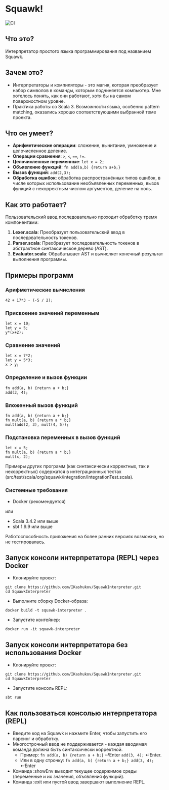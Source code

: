 # Squawk!

![CI](https://github.com/ikashukov/SquawkInterpreter/actions/workflows/ci.yml/badge.svg)

## Что это?

Интерпретатор простого языка программирования под названием Squawk.

## Зачем это?

- Интерпретаторы и компиляторы - это магия, которая преобразует набор символов в команды, которым подчиняется компьютер. Мне хотелось понять, как они работают, хотя бы на самом поверхностном уровне.
- Практика работы со Scala 3. Возможности языка, особенно pattern matching, оказались хорошо соответствующими выбранной теме проекта.

## Что он умеет?

- **Арифметические операции**: сложение, вычитание, умножение и целочисленное деление.
- **Операции сравнения**: `>`, `<`, `==`, `!=`.
- **Целочисленные переменные**: `let x = 2;`
- **Объявление функций**: `fn add(a,b) {return a+b;}`
- **Вызов функций**: `add(2,3);`
- **Обработка ошибок**: обработка распространённых типов ошибок, в числе которых использование необъявленных переменных, вызов функций с некорректным числом аргументов, деление на ноль.

## Как это работает?

Пользовательский ввод последовательно проходит обработку тремя компонентами: 
1. **Lexer.scala**: Преобразует пользовательский ввод в последовательность токенов.
2. **Parser.scala**: Преобразует последовательность токенов в абстрактное синтаксическое дерево (AST).
3. **Evaluator.scala**: Обрабатывает AST и вычисляет конечный результат выполнения программы.

## Примеры программ

### Арифметические вычисления

```squawk
42 + 17*3 - (-5 / 2);
```

### Присвоение значений переменным

```squawk
let x = 10;
let y = 5;
y*(x+2);
```

### Сравнение значений
```squawk
let x = 7*2;
let y = 5*3;
x > y;
```

### Определение и вызов функции

```squawk
fn add(a, b) {return a + b;}
add(3, 4);
```

### Вложенный вызов функций

```squawk
fn add(a, b) {return a + b;}
fn mult(a, b) {return a * b;}
mult(add(2, 3), mult(4, 5));
```

### Подстановка переменных в вызов функций

```squawk
let x = 5;
fn mult(a, b) {return a * b;}
mult(x, 2);
```
Примеры других программ (как синтаксически корректных, так и некорректных) содержатся в интеграционных тестах (src/test/scala/org/squawk/integration/IntegrationTest.scala).

### Системные требования
- Docker (рекомендуется)

или

- Scala 3.4.2 или выше
- sbt 1.9.9 или выше

Работоспособность приложения на более ранних версиях возможна, но не тестировалась.

## Запуск консоли интерпретатора (REPL) через Docker

- Клонируйте проект:
```shell
git clone https://github.com/IKashukov/SquawkInterpreter.git
cd SquawkInterpreter
```
- Выполните сборку Docker-образа:
```shell
docker build -t squawk-interpreter .
```
- Запустите контейнер:
```shell
docker run -it squawk-interpreter
```

## Запуск консоли интерпретатора без использования Docker

- Клонируйте проект:
```shell
git clone https://github.com/IKashukov/SquawkInterpreter.git
cd SquawkInterpreter
```
- Запустите консоль REPL:
```shell
sbt run
```

## Как пользоваться консолью интерпретатора (REPL)
- Введите код на Squawk и нажмите Enter, чтобы запустить его парсинг и обработку.
- Многострочный ввод не поддерживается - каждая вводимая команда должна быть синтаксически корректной. 
  - Пример: ```fn add(a, b) {return a + b;}``` ↵Enter ```add(3, 4);``` ↵Enter. 
  - Или в одну строчку: ```fn add(a, b) {return a + b;} add(3, 4);``` ↵Enter
- Команда :showEnv выводит текущее содержимое среды (переменные и их значения, объявления функций).
- Команда :exit или пустой ввод завершают выполнение REPL.
